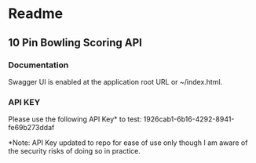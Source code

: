 # Readme 

## 10 Pin Bowling Scoring API

### Documentation
Swagger UI is enabled at the application root URL or ~/index.html.

### API KEY
Please use the following API Key* to test:
1926cab1-6b16-4292-8941-fe69b273ddaf

*Note: API Key updated to repo for ease of use only though I am aware of the security risks of doing so in practice.

